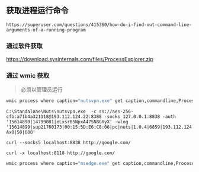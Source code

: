 <!--
 * @Date: 2021.06.02 09:16:49
 * @Description: Omit
 * @LastEditors: Rustle Karl
 * @LastEditTime: 2021.11.24 15:40:34
-->

## 获取进程运行命令

```
https://superuser.com/questions/415360/how-do-i-find-out-command-line-arguments-of-a-running-program
```

### 通过软件获取

https://download.sysinternals.com/files/ProcessExplorer.zip

### 通过 wmic 获取

> 必须以管理员运行

```cmd
wmic process where caption="nutsvpn.exe" get caption,commandline,ProcessId /value
```

```
C:\Standalone\Nuts\nutsvpn.exe  -c ss://aes-256-cfb:a71b4a321118@193.112.124.22:8388 -socks 127.0.0.1:8838 -auth '15614899|14799081|eLxsrB5NpxA47SN8GXyX' -wlog '15614899|sup21760173|00:15:5D:E6:C8:06|pc|nuts|1.0.4|6859|193.112.124.22|HASEE|pc|1920*1080|windows10|10.0.19042|https://nurndtaa.com/|eyJ0eXAiOiJKV1QiLCJhbGciOiJIUzI1NiJ9.eyJpZCI6MTU2MTQ4OTksInVzZXJuYW1lIjoic3VwMjE3NjAxNzMiLCJkZXZpY2VfaWQiOjE5Njc2NjM1fQ.rVuaRMySijNk0gkKVTprxaxICqREj2u2mV9c07M-Ax8|50|600'
```

```
curl --socks5 localhost:8838 http://google.com/
```

```
curl -x localhost:8118 http://google.com/
```

```cmd
wmic process where caption="msedge.exe" get caption,commandline,ProcessId /value
```
